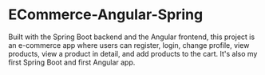 # ECommerce-Angular-Spring
Built with the Spring Boot backend and the Angular frontend, this project is an e-commerce app where users can register, login, change profile, view products, view a product in detail, and add products to the cart. It's also my first Spring Boot and first Angular app.
